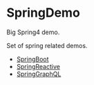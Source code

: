 # SpringDemo
Big Spring4 demo.

Set of spring related demos.

- [SpringBoot](SpringBoot/README.md)
- [SpringReactive](SpringReactive/README.md)
- [SpringGraphQL](SpringGraphQL/README.md)
